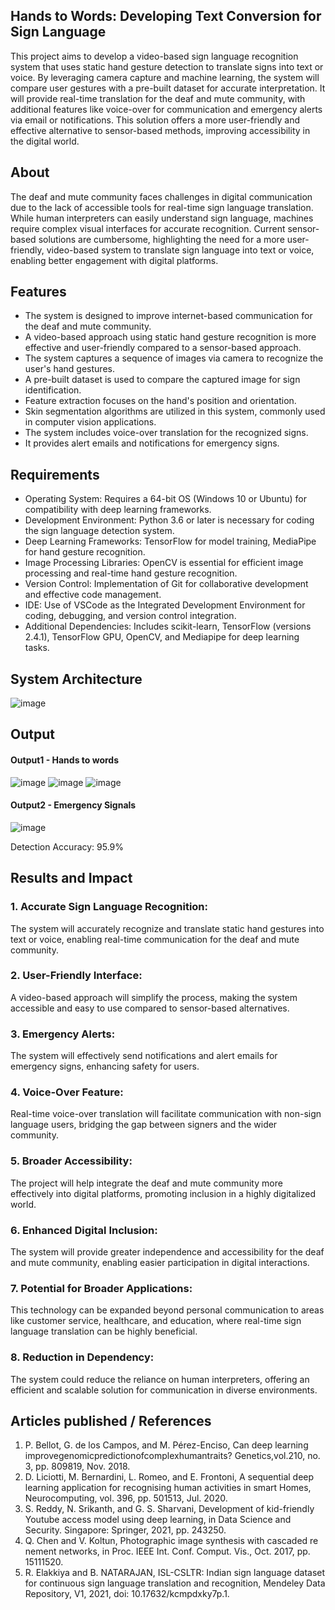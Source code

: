 ## Hands to Words: Developing Text Conversion for Sign Language
This project aims to develop a video-based sign language recognition system that uses static hand gesture detection to translate signs into text or voice. 
By leveraging camera capture and machine learning, the system will compare user gestures with a pre-built dataset for accurate interpretation. 
It will provide real-time translation for the deaf and mute community, with additional features like voice-over for communication and emergency alerts via email or notifications. 
This solution offers a more user-friendly and effective alternative to sensor-based methods, improving accessibility in the digital world.


## About
The deaf and mute community faces challenges in digital communication due to the lack of accessible tools for real-time sign language translation. 
While human interpreters can easily understand sign language, machines require complex visual interfaces for accurate recognition. 
Current sensor-based solutions are cumbersome, highlighting the need for a more user-friendly, video-based system to translate sign language into text or voice, enabling better engagement with digital platforms.


## Features
- The system is designed to improve internet-based communication for the deaf and mute community.
- A video-based approach using static hand gesture recognition is more effective and user-friendly compared to a sensor-based approach.
- The system captures a sequence of images via camera to recognize the user's hand gestures.
- A pre-built dataset is used to compare the captured image for sign identification.
- Feature extraction focuses on the hand's position and orientation.
- Skin segmentation algorithms are utilized in this system, commonly used in computer vision applications.
- The system includes voice-over translation for the recognized signs.
- It provides alert emails and notifications for emergency signs.

## Requirements
* Operating System: Requires a 64-bit OS (Windows 10 or Ubuntu) for compatibility with deep learning frameworks.
* Development Environment: Python 3.6 or later is necessary for coding the sign language detection system.
* Deep Learning Frameworks: TensorFlow for model training, MediaPipe for hand gesture recognition.
* Image Processing Libraries: OpenCV is essential for efficient image processing and real-time hand gesture recognition.
* Version Control: Implementation of Git for collaborative development and effective code management.
* IDE: Use of VSCode as the Integrated Development Environment for coding, debugging, and version control integration.
* Additional Dependencies: Includes scikit-learn, TensorFlow (versions 2.4.1), TensorFlow GPU, OpenCV, and Mediapipe for deep learning tasks.

## System Architecture

![image](https://github.com/user-attachments/assets/93a8b849-fb23-4522-a744-ec5949873926)


## Output

#### Output1 - Hands to words
![image](https://github.com/user-attachments/assets/775184da-85bf-4bab-999c-01f3fead5f10)
![image](https://github.com/user-attachments/assets/616c5009-36c0-4a9c-a537-9a9b70962e6f)
![image](https://github.com/user-attachments/assets/e31bfca8-1e1c-4da0-83a6-6d33c9090fa1)

#### Output2 - Emergency Signals
![image](https://github.com/user-attachments/assets/d32cbbde-ff62-4df0-b5a7-8f156591d124)



Detection Accuracy: 95.9%


## Results and Impact
### 1. Accurate Sign Language Recognition: 
The system will accurately recognize and translate static hand gestures into text or voice, enabling real-time communication for the deaf and mute community.
### 2. User-Friendly Interface:
A video-based approach will simplify the process, making the system accessible and easy to use compared to sensor-based alternatives.
### 3. Emergency Alerts: 
The system will effectively send notifications and alert emails for emergency signs, enhancing safety for users.
### 4. Voice-Over Feature: 
Real-time voice-over translation will facilitate communication with non-sign language users, bridging the gap between signers and the wider community.
### 5. Broader Accessibility: 
The project will help integrate the deaf and mute community more effectively into digital platforms, promoting inclusion in a highly digitalized world. 
### 6. Enhanced Digital Inclusion: 
The system will provide greater independence and accessibility for the deaf and mute community, enabling easier participation in digital interactions.
### 7. Potential for Broader Applications: 
This technology can be expanded beyond personal communication to areas like customer service, healthcare, and education, where real-time sign language translation can be highly beneficial.
### 8. Reduction in Dependency: 
The system could reduce the reliance on human interpreters, offering an efficient and scalable solution for communication in diverse environments.


## Articles published / References
1. P. Bellot, G. de los Campos, and M. Pérez-Enciso, Can deep learning improvegenomicpredictionofcomplexhumantraits? Genetics,vol.210, no. 3, pp. 809819, Nov. 2018.
2. D. Liciotti, M. Bernardini, L. Romeo, and E. Frontoni, A sequential deep learning application for recognising human activities in smart Homes, Neurocomputing, vol. 396, pp. 501513, Jul. 2020.
3. S. Reddy, N. Srikanth, and G. S. Sharvani, Development of kid-friendly Youtube access model using deep learning, in Data Science and Security. Singapore: Springer, 2021, pp. 243250.
4. Q. Chen and V. Koltun, Photographic image synthesis with cascaded re nement networks, in Proc. IEEE Int. Conf. Comput. Vis., Oct. 2017, pp. 15111520.
5. R. Elakkiya and B. NATARAJAN, ISL-CSLTR: Indian sign language dataset for continuous sign language translation and recognition, Mendeley Data Repository, V1, 2021, doi: 10.17632/kcmpdxky7p.1.




